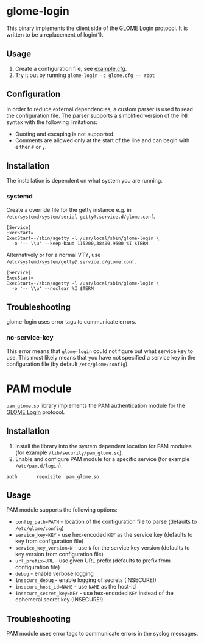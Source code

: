 # glome-login

This binary implements the client side of the
[GLOME Login](../docs/glome-login.md) protocol. It is written to be a
replacement of login(1).

## Usage

 1. Create a configuration file, see [example.cfg](example.cfg).
 1. Try it out by running `glome-login -c glome.cfg -- root`

## Configuration

In order to reduce external dependencies, a custom parser is used
to read the configuration file. The parser supports a simplified
version of the INI syntax with the following limitations:

* Quoting and escaping is not supported.
* Comments are allowed only at the start of the line and can
  begin with either `#` or `;`.

## Installation

The installation is dependent on what system you are running.

### systemd

Create a override file for the getty instance e.g. in
`/etc/systemd/system/serial-getty@.service.d/glome.conf`.

```
[Service]
ExecStart=
ExecStart=-/sbin/agetty -l /usr/local/sbin/glome-login \
  -o '-- \\u' --keep-baud 115200,38400,9600 %I $TERM
```

Alternatively or for a normal VTY, use
`/etc/systemd/system/getty@.service.d/glome.conf`.

```
[Service]
ExecStart=
ExecStart=-/sbin/agetty -l /usr/local/sbin/glome-login \
  -o '-- \\u' --noclear %I $TERM
```

## Troubleshooting

glome-login uses error tags to communicate errors.

### no-service-key

This error means that `glome-login` could not figure out what service key to
use. This most likely means that you have not specified a service key in the
configuration file (by default `/etc/glome/config`).

# PAM module

`pam_glome.so` library implements the PAM authentication module for the
[GLOME Login](../docs/glome-login.md) protocol.

## Installation

1. Install the library into the system dependent location for PAM modules
   (for example `/lib/security/pam_glome.so`).
1. Enable and configure PAM module for a specific service (for example
   `/etc/pam.d/login`):

```
auth       requisite  pam_glome.so
```

## Usage

PAM module supports the following options:

* `config_path=PATH` - location of the configuration file to parse (defaults to
  `/etc/glome/config`)
* `service_key=KEY` - use hex-encoded `KEY` as the service key (defaults to key
  from configuration file)
* `service_key_version=N` - use `N` for the service key version (defaults to key
  version from configuration file)
* `url_prefix=URL` - use given URL prefix (defaults to prefix from configuration
  file)
* `debug` - enable verbose logging
* `insecure_debug` - enable logging of secrets (INSECURE!)
* `insecure_host_id=NAME` - use `NAME` as the host-id
* `insecure_secret_key=KEY` - use hex-encoded `KEY` instead of the ephemeral
  secret key (INSECURE!)

## Troubleshooting

PAM module uses error tags to communicate errors in the syslog messages.
